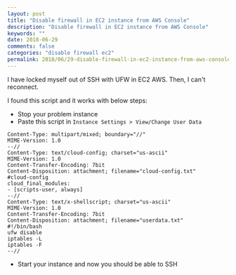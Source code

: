 ```yaml
---
layout: post
title: "Disable firewall in EC2 instance from AWS Console"
description: "Disable firewall in EC2 instance from AWS Console"
keywords: ""
date: 2018-06-29
comments: false
categories: "disable firewall ec2"
permalink: 2018/06/29-disable-firewall-in-ec2-instance-from-aws-console
---
```


I have locked myself out of SSH with UFW in EC2 AWS. Then, I can't reconnect.

I found this script and it works with below steps:

- Stop your problem instance
- Paste this script in `Instance Settings > View/Change User Data`

```
Content-Type: multipart/mixed; boundary="//"
MIME-Version: 1.0
--//
Content-Type: text/cloud-config; charset="us-ascii"
MIME-Version: 1.0
Content-Transfer-Encoding: 7bit
Content-Disposition: attachment; filename="cloud-config.txt"
#cloud-config
cloud_final_modules:
- [scripts-user, always]
--//
Content-Type: text/x-shellscript; charset="us-ascii"
MIME-Version: 1.0
Content-Transfer-Encoding: 7bit
Content-Disposition: attachment; filename="userdata.txt"
#!/bin/bash
ufw disable
iptables -L
iptables -F
--//
```

- Start your instance and now you should be able to SSH
